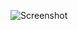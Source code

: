 ![Screenshot](https://raw.githubusercontent.com/Cryakl/Ultimate-RAT-Collection/refs/heads/main/AsbMay/AsbMay%202.2/Screenshot.png)
